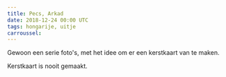 ```yaml
---
title: Pecs, Arkad
date: 2018-12-24 00:00 UTC
tags: hongarije, uitje
carroussel:
---
```

Gewoon een serie foto's, met het idee om er een kerstkaart van te maken.

Kerstkaart is nooit gemaakt.



